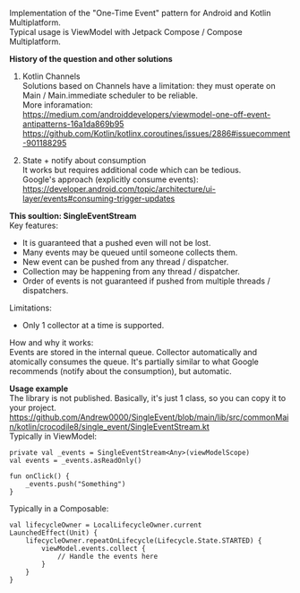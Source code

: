 Implementation of the "One-Time Event" pattern for Android and Kotlin Multiplatform.  
Typical usage is ViewModel with Jetpack Compose / Compose Multiplatform.  

**History of the question and other solutions**  
1. Kotlin Channels  
Solutions based on Channels have a limitation: they must operate on Main / Main.immediate scheduler to be reliable.  
More inforamation:  
https://medium.com/androiddevelopers/viewmodel-one-off-event-antipatterns-16a1da869b95  
https://github.com/Kotlin/kotlinx.coroutines/issues/2886#issuecomment-901188295  

2. State + notify about consumption  
It works but requires additional code which can be tedious.  
Google's approach (explicitly consume events):  
https://developer.android.com/topic/architecture/ui-layer/events#consuming-trigger-updates  

**This soultion: SingleEventStream**  
Key features:
- It is guaranteed that a pushed even will not be lost.
- Many events may be queued until someone collects them.
- New event can be pushed from any thread / dispatcher.
- Collection may be happening from any thread / dispatcher.
- Order of events is not guaranteed if pushed from multiple threads / dispatchers.

Limitations:
- Only 1 collector at a time is supported.

How and why it works:  
Events are stored in the internal queue. Collector automatically and atomically consumes the queue.
It's partially similar to what Google recommends (notify about the consumption), but automatic.

**Usage example**  
The library is not published. Basically, it's just 1 class, so you can copy it to your project.  
https://github.com/Andrew0000/SingleEvent/blob/main/lib/src/commonMain/kotlin/crocodile8/single_event/SingleEventStream.kt  
Typically in ViewModel:  
```
private val _events = SingleEventStream<Any>(viewModelScope)
val events = _events.asReadOnly()

fun onClick() {
    _events.push("Something")
}
```

Typically in a Composable:  
```
val lifecycleOwner = LocalLifecycleOwner.current
LaunchedEffect(Unit) {
    lifecycleOwner.repeatOnLifecycle(Lifecycle.State.STARTED) {
        viewModel.events.collect {
            // Handle the events here
        }
    }
}
```
